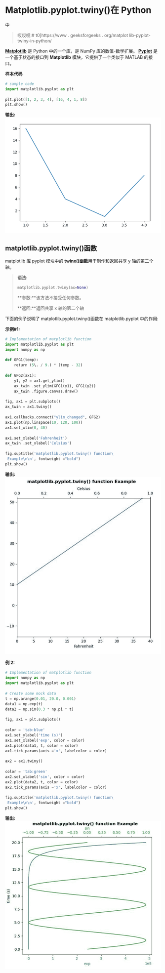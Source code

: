 # Matplotlib.pyplot.twiny()在 Python

中

> 哎哎哎:# t0]https://www . geeksforgeeks . org/matplot lib-pyplot-twiny-in-python/

**[Matplotlib](https://www.geeksforgeeks.org/python-introduction-matplotlib/)** 是 Python 中的一个库，是 NumPy 库的数值-数学扩展。 **[Pyplot](https://www.geeksforgeeks.org/pyplot-in-matplotlib/)** 是一个基于状态的接口到 **Matplotlib** 模块，它提供了一个类似于 MATLAB 的接口。

**样本代码**

```py
# sample code
import matplotlib.pyplot as plt 

plt.plot([1, 2, 3, 4], [16, 4, 1, 8]) 
plt.show() 
```

**输出:**
![](img/318b2f71555c93680d9f59450380bc8c.png)

## matplotlib.pyplot.twiny()函数

matplotlib 库 pyplot 模块中的 **twinx()函数**用于制作和返回共享 y 轴的第二个轴。

> **语法:**
> 
> ```py
> matplotlib.pyplot.twiny(ax=None)
> ```
> 
> **参数:**该方法不接受任何参数。
> 
> **返回:**返回共享 x 轴的第二个轴

下面的例子说明了 matplotlib.pyplot.twiny()函数在 matplotlib.pyplot 中的作用:

**示例#1:**

```py
# Implementation of matplotlib function
import matplotlib.pyplot as plt
import numpy as np

def GFG1(temp):
    return (5\. / 9.) * (temp - 32)

def GFG2(ax1):
    y1, y2 = ax1.get_ylim()
    ax_twin .set_ylim(GFG1(y1), GFG1(y2))
    ax_twin .figure.canvas.draw()

fig, ax1 = plt.subplots()
ax_twin = ax1.twiny()

ax1.callbacks.connect("ylim_changed", GFG2)
ax1.plot(np.linspace(10, 120, 100))
ax1.set_xlim(0, 40)

ax1.set_xlabel('Fahrenheit')
ax_twin .set_xlabel('Celsius')

fig.suptitle('matplotlib.pyplot.twiny() function\
 Example\n\n', fontweight ="bold")
plt.show()
```

**输出:**
![](img/b4a7661a59071082da88b778492cecc9.png)

**例 2:**

```py
# Implementation of matplotlib function
import numpy as np
import matplotlib.pyplot as plt

# Create some mock data
t = np.arange(0.01, 20.0, 0.001)
data1 = np.exp(t)
data2 = np.sin(0.3 * np.pi * t)

fig, ax1 = plt.subplots()

color = 'tab:blue'
ax1.set_ylabel('time (s)')
ax1.set_xlabel('exp', color = color)
ax1.plot(data1, t, color = color)
ax1.tick_params(axis ='x', labelcolor = color)

ax2 = ax1.twiny()

color = 'tab:green'
ax2.set_xlabel('sin', color = color)
ax2.plot(data2, t, color = color)
ax2.tick_params(axis ='x', labelcolor = color)

fig.suptitle('matplotlib.pyplot.twiny() function\
 Example\n\n', fontweight ="bold")
plt.show()
```

**输出:**
![](img/0b0f7fb1ce7e494bdc7bcac153602b2c.png)